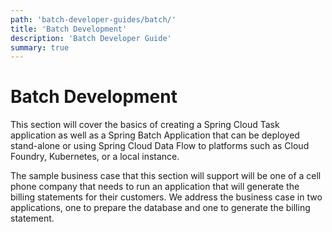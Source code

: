 ```yaml
---
path: 'batch-developer-guides/batch/'
title: 'Batch Development'
description: 'Batch Developer Guide'
summary: true
---
```


# Batch Development

This section will cover the basics of creating a Spring Cloud Task application as well as a Spring Batch Application that can be deployed stand-alone or using Spring Cloud Data Flow to platforms such as Cloud Foundry, Kubernetes, or a local instance.

The sample business case that this section will support will be one of a cell phone company that needs to run an application that will generate the billing statements for their customers.
We address the business case in two applications, one to prepare the database and one to generate the billing statement.
